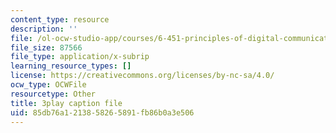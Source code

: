 ```yaml
---
content_type: resource
description: ''
file: /ol-ocw-studio-app/courses/6-451-principles-of-digital-communication-ii-spring-2005/85db76a1213858265891fb86b0a3e506_520074.srt
file_size: 87566
file_type: application/x-subrip
learning_resource_types: []
license: https://creativecommons.org/licenses/by-nc-sa/4.0/
ocw_type: OCWFile
resourcetype: Other
title: 3play caption file
uid: 85db76a1-2138-5826-5891-fb86b0a3e506
---
```


